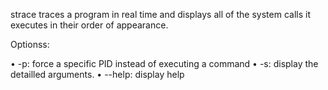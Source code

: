 strace traces a program in real time and displays all of the system calls it executes in their order of appearance.

Optionss:

• -p: force a specific PID instead of executing a command
• -s: display the detailled arguments.
• --help: display help
